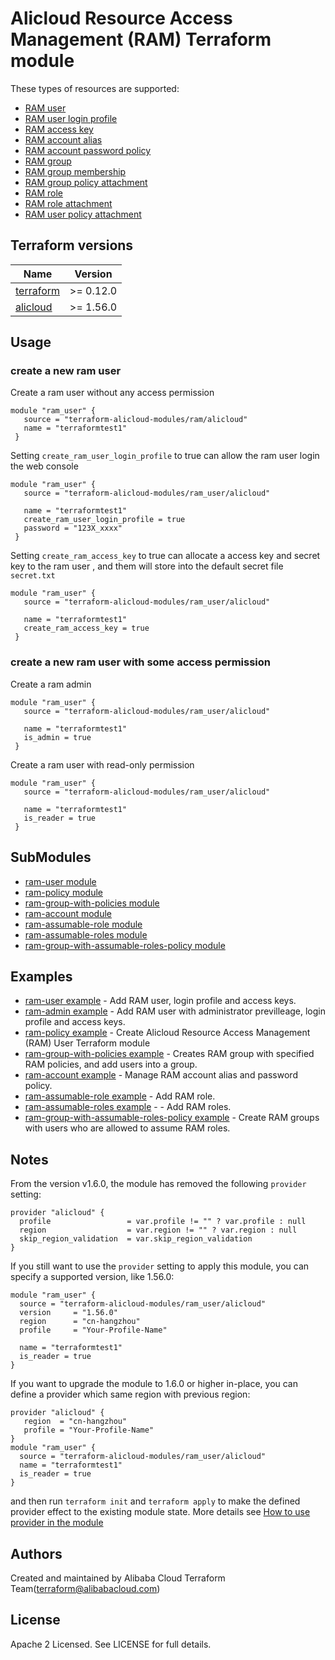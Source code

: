 # Alicloud Resource Access Management (RAM) Terraform module

These types of resources are supported:

* [RAM user](https://www.terraform.io/docs/providers/alicloud/r/ram_user.html)
* [RAM user login profile](https://www.terraform.io/docs/providers/alicloud/r/ram_login_profile.html)
* [RAM access key](https://www.terraform.io/docs/providers/alicloud/r/ram_access_key.html)
* [RAM account alias](https://www.terraform.io/docs/providers/alicloud/r/ram_account_alias.html)
* [RAM account password policy](https://www.terraform.io/docs/providers/alicloud/r/ram_account_password_policy.html)
* [RAM group](https://www.terraform.io/docs/providers/alicloud/r/ram_group.html)
* [RAM group membership](https://www.terraform.io/docs/providers/alicloud/r/ram_group_membership.html)
* [RAM group policy attachment](https://www.terraform.io/docs/providers/alicloud/r/ram_group_policy_attachment.html)
* [RAM role](https://www.terraform.io/docs/providers/alicloud/r/ram_role.html)
* [RAM role attachment](https://www.terraform.io/docs/providers/alicloud/r/ram_role_attachment.html)
* [RAM user policy attachment](https://www.terraform.io/docs/providers/alicloud/r/ram_user_policy_attachment.html)

## Terraform versions

| Name | Version |
|------|---------|
| <a name="requirement_terraform"></a> [terraform](#requirement\_terraform) | >= 0.12.0 |
| <a name="requirement_alicloud"></a> [alicloud](#requirement\_alicloud) | >= 1.56.0

## Usage

### create a new ram user

Create a ram user without any access permission
```hcl
module "ram_user" {
   source = "terraform-alicloud-modules/ram/alicloud"
   name = "terraformtest1"
 }
```

Setting `create_ram_user_login_profile` to true can allow the ram user login the web console

```hcl
module "ram_user" {
   source = "terraform-alicloud-modules/ram_user/alicloud"

   name = "terraformtest1"
   create_ram_user_login_profile = true
   password = "123X_xxxx"
 }
```

Setting `create_ram_access_key` to true can allocate a access key and secret key to the ram user
, and them will store into the default secret file `secret.txt`

```hcl
module "ram_user" {
   source = "terraform-alicloud-modules/ram_user/alicloud"

   name = "terraformtest1"
   create_ram_access_key = true
 }
```

### create a new ram user with some access permission

Create a ram admin

```hcl
module "ram_user" {
   source = "terraform-alicloud-modules/ram_user/alicloud"

   name = "terraformtest1"
   is_admin = true
 }
```

Create a ram user with read-only permission

```hcl
module "ram_user" {
   source = "terraform-alicloud-modules/ram_user/alicloud"

   name = "terraformtest1"
   is_reader = true
 }
```

## SubModules

* [ram-user module](https://github.com/terraform-alicloud-modules/terraform-alicloud-ram/tree/master/modules/ram-user)
* [ram-policy module](https://github.com/terraform-alicloud-modules/terraform-alicloud-ram/tree/master/modules/ram-policy)
* [ram-group-with-policies module](https://github.com/terraform-alicloud-modules/terraform-alicloud-ram/tree/master/modules/ram-group-with-policies)
* [ram-account module](https://github.com/terraform-alicloud-modules/terraform-alicloud-ram/tree/master/modules/ram-account)
* [ram-assumable-role module](https://github.com/terraform-alicloud-modules/terraform-alicloud-ram/tree/master/modules/ram-assumable-role)
* [ram-assumable-roles module](https://github.com/terraform-alicloud-modules/terraform-alicloud-ram/tree/master/modules/ram-assumable-roles)
* [ram-group-with-assumable-roles-policy module](https://github.com/terraform-alicloud-modules/terraform-alicloud-ram/tree/master/modules/ram-group-with-assumable-roles-policy)

## Examples

* [ram-user example](https://github.com/terraform-alicloud-modules/terraform-alicloud-ram/tree/master/examples/ram-user) - Add RAM user, login profile and access keys.
* [ram-admin example](https://github.com/terraform-alicloud-modules/terraform-alicloud-ram/tree/master/examples/ram-admin) - Add RAM user with administrator previlleage, login profile and access keys.
* [ram-policy example](https://github.com/terraform-alicloud-modules/terraform-alicloud-ram/tree/master/examples/ram-policy) - Create Alicloud Resource Access Management (RAM) User Terraform module 
* [ram-group-with-policies example](https://github.com/terraform-alicloud-modules/terraform-alicloud-ram/tree/master/examples/ram-group-with-policies) - Creates RAM group with specified RAM policies, and add users into a group.
* [ram-account example](https://github.com/terraform-alicloud-modules/terraform-alicloud-ram/tree/master/examples/ram-account) - Manage RAM account alias and password policy.
* [ram-assumable-role example](https://github.com/terraform-alicloud-modules/terraform-alicloud-ram/tree/master/examples/ram-assumable-role) - Add RAM role.
* [ram-assumable-roles example](https://github.com/terraform-alicloud-modules/terraform-alicloud-ram/tree/master/examples/ram-assumable-roles) - - Add RAM roles.
* [ram-group-with-assumable-roles-policy example](https://github.com/terraform-alicloud-modules/terraform-alicloud-ram/tree/master/examples/ram-group-with-assumable-roles-policy) - Create RAM groups with users who are allowed to assume RAM roles.

<!-- BEGINNING OF PRE-COMMIT-TERRAFORM DOCS HOOK -->
<!-- END OF PRE-COMMIT-TERRAFORM DOCS HOOK -->

## Notes
From the version v1.6.0, the module has removed the following `provider` setting:

```hcl
provider "alicloud" {
  profile                 = var.profile != "" ? var.profile : null
  region                  = var.region != "" ? var.region : null
  skip_region_validation  = var.skip_region_validation
}
```

If you still want to use the `provider` setting to apply this module, you can specify a supported version, like 1.56.0:

```hcl
module "ram_user" {
  source = "terraform-alicloud-modules/ram_user/alicloud"
  version     = "1.56.0"
  region      = "cn-hangzhou"
  profile     = "Your-Profile-Name"

  name = "terraformtest1"
  is_reader = true
}
```

If you want to upgrade the module to 1.6.0 or higher in-place, you can define a provider which same region with
previous region:

```hcl
provider "alicloud" {
   region  = "cn-hangzhou"
   profile = "Your-Profile-Name"
}
module "ram_user" {
  source = "terraform-alicloud-modules/ram_user/alicloud"
  name = "terraformtest1"
  is_reader = true
}
```

and then run `terraform init` and `terraform apply` to make the defined provider effect to the existing module state.
More details see [How to use provider in the module](https://www.terraform.io/docs/language/modules/develop/providers.html#passing-providers-explicitly)

## Authors

Created and maintained by Alibaba Cloud Terraform Team(terraform@alibabacloud.com)

## License

Apache 2 Licensed. See LICENSE for full details.
